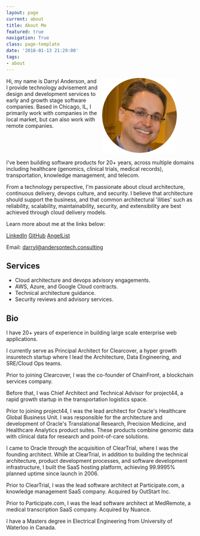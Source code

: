 ```yaml
---
layout: page
current: about
title: About Me
featured: true
navigation: True
class: page-template
date: '2018-01-13 21:29:00'
tags:
- about
---
```


<div style="display:flex">
     <div style="flex:1;padding-right:5px;">
Hi, my name is Darryl Anderson, and I provide technology advisement and design and development services to early and growth stage software companies. Based in Chicago, IL, I primarily work with companies in the local market, but can also work with remote companies.
     </div>
     <div style="flex:1;padding-left:5px;">
          <img src="/content/images/2018/03/ProfilePhoto-round-1.png">
     </div>
</div>

I've been building software products for 20+ years, across multiple domains including healthcare (genomics, clinical trials, medical records), transportation, knowledge management, and telecom.

From a technology perspective, I'm passionate about cloud architecture, continuous delivery, devops culture, and security. I believe that architecture should support the business, and that common architectural 'ilities' such as reliability, scalability, maintainability, security, and extensibility are best achieved through cloud delivery models. 

Learn more about me at the links below:

<i class="fab fa-linkedin"></i> [LinkedIn](https://linkedin.com/in/darryl-anderson) 
<i class="fab fa-github"></i> [GitHub](https://github.com/darrylanderson)
<i class="fab fa-angellist"></i> [AngelList](https://angel.co/darryl-anderson)

Email: <darryl@andersontech.consulting>

## Services

* Cloud architecture and devops advisory engagements.
* AWS, Azure, and Google Cloud contracts.
* Technical architecture guidance.
* Security reviews and advisory services.

## Bio

I have 20+ years of experience in building large scale enterprise web applications.

I currently serve as Principal Architect for Clearcover, a hyper growth insuretech startup where I lead the Architecture, Data Engineering, and SRE/Cloud Ops teams.

Prior to joining Clearcover, I was the co-founder of ChainFront, a blockchain services company. 

Before that, I was Chief Architect and Technical Advisor for project44, a rapid growth startup in the transportation logistics space.

Prior to joining project44, I was the lead architect for Oracle's Healthcare Global Business Unit. I was responsible for the architecture and development of Oracle's Translational Research, Precision Medicine, and Healthcare Analytics product suites. These products combine genomic data with clinical data for research and point-of-care solutions.

I came to Oracle through the acquisition of ClearTrial, where I was the founding architect. While at ClearTrial, in addition to building the technical architecture, product development processes, and software development infrastructure, I built the SaaS hosting platform, achieving 99.9995% planned uptime since launch in 2006.

Prior to ClearTrial, I was the lead software architect at Participate.com, a knowledge management SaaS company. Acquired by OutStart Inc. 

Prior to Participate.com, I was the lead software architect at MedRemote, a medical transcription SaaS company. Acquired by Nuance.

I have a Masters degree in Electrical Engineering from University of Waterloo in Canada.


